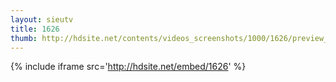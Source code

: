 ```yaml
---
layout: sieutv
title: 1626
thumb: http://hdsite.net/contents/videos_screenshots/1000/1626/preview_360p.mp4.jpg
---
```

{% include iframe src='http://hdsite.net/embed/1626' %}
 
